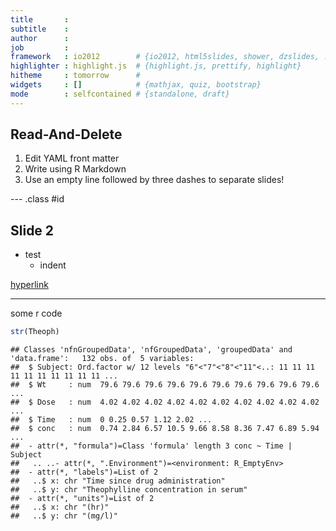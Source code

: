 ```yaml
---
title       : 
subtitle    : 
author      : 
job         : 
framework   : io2012        # {io2012, html5slides, shower, dzslides, ...}
highlighter : highlight.js  # {highlight.js, prettify, highlight}
hitheme     : tomorrow      # 
widgets     : []            # {mathjax, quiz, bootstrap}
mode        : selfcontained # {standalone, draft}
---
```


## Read-And-Delete

1. Edit YAML front matter
2. Write using R Markdown
3. Use an empty line followed by three dashes to separate slides!

--- .class #id 

## Slide 2

- test
  - indent
  
[hyperlink](www.google.com)

  
---

some r code 

```r
str(Theoph)
```

```
## Classes 'nfnGroupedData', 'nfGroupedData', 'groupedData' and 'data.frame':	132 obs. of  5 variables:
##  $ Subject: Ord.factor w/ 12 levels "6"<"7"<"8"<"11"<..: 11 11 11 11 11 11 11 11 11 11 ...
##  $ Wt     : num  79.6 79.6 79.6 79.6 79.6 79.6 79.6 79.6 79.6 79.6 ...
##  $ Dose   : num  4.02 4.02 4.02 4.02 4.02 4.02 4.02 4.02 4.02 4.02 ...
##  $ Time   : num  0 0.25 0.57 1.12 2.02 ...
##  $ conc   : num  0.74 2.84 6.57 10.5 9.66 8.58 8.36 7.47 6.89 5.94 ...
##  - attr(*, "formula")=Class 'formula' length 3 conc ~ Time | Subject
##   .. ..- attr(*, ".Environment")=<environment: R_EmptyEnv> 
##  - attr(*, "labels")=List of 2
##   ..$ x: chr "Time since drug administration"
##   ..$ y: chr "Theophylline concentration in serum"
##  - attr(*, "units")=List of 2
##   ..$ x: chr "(hr)"
##   ..$ y: chr "(mg/l)"
```





